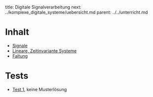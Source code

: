 title: Digitale Signalverarbeitung
next: ../komplexe_digitale_systeme/uebersicht.md
parent: ../../unterricht.md

# Inhalt
* [Signale](signale.html)
* [Lineare, Zeitinvariante Systeme](lti_systeme.html)
* [Faltung](faltung.html)

# Tests
* [Test 1](test_digitale_signalverarbeitung_1.pdf), keine Musterlösung
